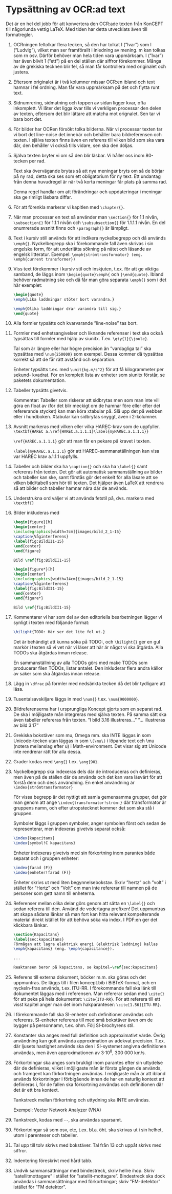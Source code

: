 # Typsättning av OCR:ad text

Det är en hel del jobb för att konvertera den OCR:ade texten från KonCEPT till
någorlunda vettig LaTeX. Med tiden har detta utvecklats även till formatregler.

1.  OCRningen feltolkar flera tecken, så den har tolkat I (”Ivar”) som l (”Ludvig”),
    vilket man ser framförallt i inledning av mening. m kan tolkas som rn osv.
    Därför behöver man hela tiden vara uppmärksam. I (”Ivar”) har även blivit
    1 (”ett”) på en del ställen där siffror förekommer. Många av de grekiska tecknen
    blir fel, så man får kontrollera med originalet och justera.

2.  Eftersom originalet är i två kolumner missar OCR:en ibland och text hamnar i
    fel ordning. Man får vara uppmärksam på det och flytta runt text.

3.  Sidnumrering, sidmatning och toppen av sidan ligger kvar, ofta inkomplett.
    Vi låter det ligga kvar tills vi verkligen processar den delen av texten,
    eftersom det blir lättare att matcha mot orignalet. Sen tar vi bara
    bort det.

4.  För bilder har OCRen försökt tolka bilderna. När vi processar texten tar
    vi bort det line-noise det innebär och behåller bara bildreferensen och
    texten. I själva texten finns även en referens till vilken bild som ska
    vara där, den behåller vi också tills vidare, sen ska den döljas.

5.  Själva texten bryter vi om så den blir läsbar. Vi håller oss inom
    80-tecken per rad.

    Text ska övervägande brytas så att nya meningar bryts om så de börjar
    på ny rad, detta ska ses som ett obligatorium för ny text.
    Ett undantag från denna huvudregel är när två korta meningar får plats på
    samma rad.

    Denna regel handlar om att förändringar och uppdateringar i meningar ska
    ge rimligt läsbara diffar.

6.  För att förenkla markerar vi kapitlen med `\chapter{}`.

7.  När man processar en text så använder man `\section{}` för 1.1 nivån,
    `\subsection{}` för 1.1.1 nivån och `\subsubsection{}` för 1.1.1.1 nivån.
    En del onumrerade avsnitt finns och `\paragraph{}` är lämpligt.

8.  Text i kursiv still används för att indikera nyckelbegrepp och då används
    `\emph{}`.
    Nyckelbegrepp ska i förekommande fall även skrivas i sin engelska form,
    för att underlätta sökning på nätet och läsande av engelsk litteratur.
    Exempel: `\emph{strömtransformator} (eng. \emph{current transformer})`

9.  Viss text förekommer i kursiv stil och inskjuten, t.ex. för att ge viktiga
    samband, de läggs inom `\begin{quote}\emph{` och `}\end{quote}`. Ibland
    behöver radmatning ske och då får man göra separata `\emph{}` som i det här
    exemplet:

    ```latex
    \begin{quote}
    \emph{Lika laddningar stöter bort varandra.}

    \emph{Olika laddningar drar varandra till sig.}
    \end{quote}
    ```

10. Alla formler typsätts och kvarvarande ”line-noise” tas bort.

11. Formler med enhetsangivelser och liknande referenser i text ska också
    typsättas till formler med hjälp av siunitx. T.ex. `\qty{1}{\joule}`.

    Tal som är längre eller har högre precision än ”vardagliga tal” ska
    typsättas med `\num{250000}` som exempel. Dessa kommer då typsättas korrekt
    så att de får rätt avstånd och separation.

    Enheter typsätts t.ex. med `\unit{kg.m/s^2}` för att få kilogrammeter per sekund-
    kvadrat. För en komplett lista av enheter som siunitx förstår, se paketets
    dokumentation.

12. Tabeller typsätts givetvis.

    Kommentar: Tabeller som riskerar att sidbrytas men som man
    inte vill göra en float av (för det blir meckigt om de hamnar före
    eller efter det refererande stycket) kan man köra xtabular
    på. Slå upp det på webben eller i hundboken. Xtabular kan
    sidbrytas snyggt, även i 2-kolumner.

13. Avsnitt markeras med vilken eller vilka HAREC-krav som de uppfyller.
    `\textbf{HAREC a.\ref{HAREC.a.1.1.1}\label{myHAREC.a.1.1.1}}`

    `\ref{HAREC.a.1.1.1}` gör att man får en pekare på kravet i texten.

    `\label{myHAREC.a.1.1.1}` gör att HAREC-sammanställningen kan visa var HAREC
    krav a.1.1.1 uppfylls.

14. Tabeller och bilder ska ha `\caption{}` och ska ha `\label{}` samt
    refereras från texten. Det gör att automatisk sammanställning av
    bilder och tabeller kan ske, samt förstås gör det enkelt för alla läsare
    att se vilken bild/tabell som hör till texten.
    Det hjälper även LaTeX att rendrera så att bilder och tabeller hamnar nära
    där de används.

15. Understrukna ord väljer vi att använda fetstil på, dvs. markera med
    `\textbf{}`

16. Bilder inkluderas med

    ```latex
    \begin{figure}[h]
    \begin{center}
    \includegraphics[width=7cm]{images/bild_2_1-15}
    \caption{Våginterferens}
    \label{fig:BildII1-15}
    \end{center}
    \end{figure}

    Bild \ref{fig:BildII1-15}

    \begin{figure*}[h]
    \begin{center}
    \includegraphics[width=14cm]{images/bild_2_1-15}
    \caption{Våginterferens}
    \label{fig:BildII1-15}
    \end{center}
    \end{figure*}

    Bild \ref{fig:BildII1-15}
    ```

17. Kommentarer vi har som del av den editoriella bearbetningen lägger vi
    synligt i texten med följande format:

    ```latex
    \hilight{TODO: Här ser det lite fel ut.}
    ```

    Det är behändigt att kunna söka på TODO:, och `\hilight{}` ger en gul
    markör i texten så vi vet när vi läser att här är något vi ska åtgärda.
    Alla TODOs ska åtgärdas innan release.

    En sammanställning av alla TODOs görs med make TODOs som producerar filen
    TODOs, listar antalet. Den inkluderar flera andra källor av saker som ska
    åtgärdas innan release.

18. Lägg in `\dfrac` på formler med nedsänkta tecken då det blir tydligare
    att läsa.

19. Tusentalsavskiljare läggs in med `\num{}` t.ex. `\num{9000000}`.

20. Bildreferenserna har i ursprungliga Koncept gjorts som en separat rad.
    De ska i möjligaste mån integreras med själva texten. På samma sätt ska
    även tabeller refereras från texten.
    ”I bild 3.16 illustreras...”
    ”... illustreras av bild 3.17”

21. Grekiska bokstäver som mu, Omega mm. ska INTE läggas in som Unicode-tecken
    utan läggas in som `\(\mu\)` i löpande text och \mu (notera mellanslag efter
    u) i Math-environment. Det visar sig att Unicode inte rendrerar rätt för
    alla dessa.

22. Grader kodas med `\ang{}` t.ex. `\ang{90}`.

23. Nyckelbegrepp ska indexeras dels där de introduceras och definieras,
    men även på de ställen där de används och det kan vara läsvärt för att
    förstå dem och dess användning. En enkel användning är
    `\index{strömtransformator}`

    För vissa begrepp är det nyttigt att samla gemensamma grupper, det
    gör man genom att ange `\index{transformator!ström-}` där transformator är
    gruppens namn, och efter utropstecknet kommer det som ska stå i gruppen.

    Symboler läggs i gruppen symboler, anger symbolen först och sedan de
    representerar, men indexeras givetvis separat också:
    ```latex
    \index{kapacitans}
    \index{symbol!C kapacitans}
    ```

    Enheter indexeras givetvis med sin förkortning inom parantes både separat
    och i gruppen enheter:
    ```latex
    \index{farad (F)}
    \index{enheter!farad (F)}
    ```

    Enheter skrivs ut med liten begynnelsebokstav. Skriv ”hertz” och ”volt” i
    stället för ”Hertz” och ”Volt” om man inte refererar till namnen på de personer
    som gett namn till enheterna.

24. Referenser mellan olika delar görs genom att sätta en `\label{}` och sedan
    referera till den. Använd de vedertagna prefixen! Det uppmuntras att skapa
	sådana länkar så man fort kan hitta relevant kompelterande material direkt
	istället för att behöva söka via index. I PDF:en ger det klickbara länkar.

    ```latex
	\section{Kapacitans}
    \label{sec:kapacitans}
    Förmågan att lagra elektrisk energi (elektrisk laddning) kallas
    \emph{kapacitans} (eng. \emph{capacitance}).

    ...

    Reaktansen beror på kapacitans, se kapitel~\ref{sec:kapacitans}
    ```

25. Referens till externa dokument, böcker m.m. ska göras och det uppmuntras.
    De läggs till i filen koncept.bib i BiBTeX-format, och en nyckeln-fras
    används, t.ex. ITU-RR. I förekommande fall ska länk till dokumentet
    läggas med i referensen. Man refererar sedan med `\cite{}` för att peka på
    hela dokumentet: `\cite{ITU-RR}`.
    För att referera till ett visst kapitel anger man det inom hakparanteser:
    `\cite[1.56]{ITU-RR}`.

26. I förekommande fall ska SI-enheter och definitioner användas och
    refereras. SI-enheter refereras till med små bokstäver även om de bygger
    på personnamn, t.ex. ohm. Följ SI-brochyrens stil.

27. Konstanter ska anges med full definition och approximativt värde.
    Övrig användning kan gott använda approximation av adekvat precision.
    T.ex. där ljusets hastighet används ska den i SI-systemet angivna
    definitionen användas, men även approximationen av 3&sdot;10<sup>8</sup>,
    300&nbsp;000&nbsp;km/s.

28. Förkortningar ska anges som brukligt inom parantes efter sin uttydelse
    där de definieras, vilket i möjligaste mån är första gången de används,
    och framgent kan förkortningen användas.
    I möjligaste mån är att ibland används förkortningar i förbigående innan
    de har en naturlig kontext att definieras i, för de fallen ska förkortning
    användas och definitionen där det är ett bra kontext.

    Tankstreck mellan förkortning och uttydning ska INTE användas.

    Exempel:
    Vector Network Analyzer (VNA)

29. Tankstreck, kodas med `--`, ska användas sparsamt.

30. Förkortningar så som osv, etc, t.ex. bl.a. öht. ska skrivas ut i
    sin helhet, utom i parenteser och tabeller.

31. Tal upp till tolv skrivs med bokstäver. Tal från 13 och uppåt skrivs med
    siffror.

32. Indentering föreskrivt med hård tabb.

33. Undvik sammansättningar med bindestreck, skriv hellre ihop. Skriv
    ”satellitmottagare” i stället för ”satellit-mottagare”. Bindestreck ska dock
    användas i sammansättningar med förkortningar; skriv ”FM-detektor” istället
    för ”FM detektor”.
